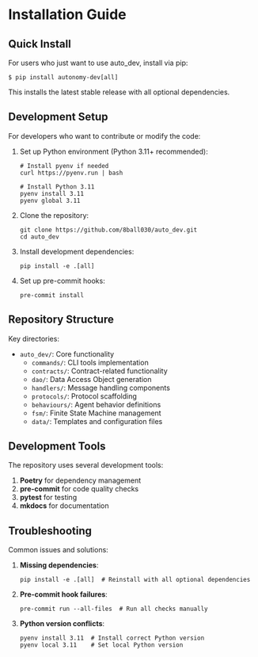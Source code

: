 # Installation Guide

## Quick Install

For users who just want to use auto_dev, install via pip:

```console
$ pip install autonomy-dev[all]
```

This installs the latest stable release with all optional dependencies.

## Development Setup

For developers who want to contribute or modify the code:

1. Set up Python environment (Python 3.11+ recommended):
   ```console
   # Install pyenv if needed
   curl https://pyenv.run | bash
   
   # Install Python 3.11
   pyenv install 3.11
   pyenv global 3.11
   ```

2. Clone the repository:
   ```console
   git clone https://github.com/8ball030/auto_dev.git
   cd auto_dev
   ```

3. Install development dependencies:
   ```console
   pip install -e .[all]
   ```

4. Set up pre-commit hooks:
   ```console
   pre-commit install
   ```

## Repository Structure

Key directories:
- `auto_dev/`: Core functionality
  - `commands/`: CLI tools implementation
  - `contracts/`: Contract-related functionality
  - `dao/`: Data Access Object generation
  - `handlers/`: Message handling components
  - `protocols/`: Protocol scaffolding
  - `behaviours/`: Agent behavior definitions
  - `fsm/`: Finite State Machine management
  - `data/`: Templates and configuration files

## Development Tools

The repository uses several development tools:

1. **Poetry** for dependency management
2. **pre-commit** for code quality checks
3. **pytest** for testing
4. **mkdocs** for documentation

## Troubleshooting

Common issues and solutions:

1. **Missing dependencies**:
   ```console
   pip install -e .[all]  # Reinstall with all optional dependencies
   ```

2. **Pre-commit hook failures**:
   ```console
   pre-commit run --all-files  # Run all checks manually
   ```

3. **Python version conflicts**:
   ```console
   pyenv install 3.11  # Install correct Python version
   pyenv local 3.11    # Set local Python version
   ```

[pip]: https://pip.pypa.io
[Python installation guide]: http://docs.python-guide.org/en/latest/starting/installation/
